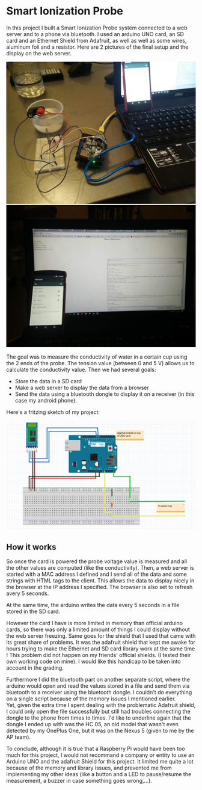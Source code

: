 # Smart Ionization Probe
In this project I built a Smart Ionization Probe system connected to a web server and to a phone via bluetooth. 
I used an arduino UNO card, an SD card and an Ethernet Shield from Adafruit, as well as well as some wires, aluminum foil and a resistor.
Here are 2 pictures of the final setup and the display on the web server.

![Nour](images/picture1.jpg)
![Nour](images/picture2.jpg)

The goal was to measure the conductivity of water in a certain cup using the 2 ends of the probe. The tension value (between 0 and 5 V) allows us to calculate the conductivity value. Then we had several goals:
+ Store the data in a SD card
+ Make a web server to display the data from a browser
+ Send the data using a bluetooth dongle to display it on a receiver (in this case my android phone).

Here's a fritzing sketch of my project: 

![sketch](images/sketch.PNG)


## How it works

So once the card is powered the probe voltage value is measured and all the other values are computed (like the conductivity). Then, a web server is started with a MAC address I defined and I send all of the data and some strings with HTML tags to the client. This allows the data to display nicely in the browser at the IP address I specified. The browser is also set to refresh avery 5 seconds.

At the same time, the arduino writes the data every 5 seconds in a file stored in the SD card.

However the card I have is more limited in memory than official arduino cards, so there was only a limited amount of things I could display without the web server freezing. Same goes for the shield that I used that came with its great share of problems. It was the adafruit shield that kept me awake for hours trying to make the Ethernet and SD card library work at the same time ! This problem did not happen on my friends' official shields. (I tested their own working code on mine). I would like this handicap to be taken into account in the grading.

Furthermore I did the bluetooth part on another separate script, where the arduino would open and read the values stored in a file and send them via bluetooth to a receiver using the bluetooth dongle. I couldn't do everything on a single script because of the memory issues I mentioned earlier.  
Yet, given the extra time I spent dealing with the problematic Adafruit shield, I could only open the file successfully but still had troubles connecting the dongle to the phone from times to times. I'd like to underline again that the dongle I ended up with was the HC 05, an old model that wasn't even detected by my OnePlus One, but it was on the Nexus 5 (given to me by the AP team).

To conclude, although it is true that a Raspberry Pi would have been too much for this project, I would not recommand a company or entity to use an Arduino UNO and the adafruit Shield for this project. It limited me quite a lot because of the memory and library issues, and prevented me from implementing my other ideas (like a button and a LED to pause/resume the measurement, a buzzer in case something goes wrong,...).
